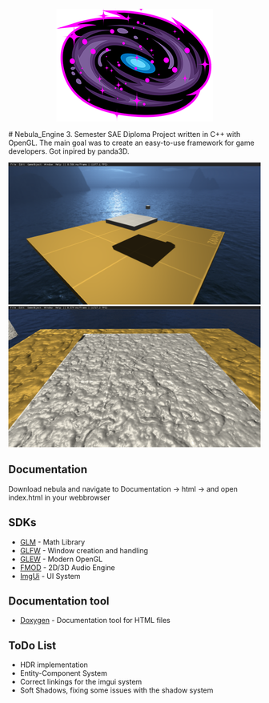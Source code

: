 <p align="center">
<img src="images/logo.png" />  
</p>
# Nebula_Engine
3. Semester SAE Diploma Project written in C++ with OpenGL. The main goal was to create an easy-to-use framework for game developers. Got inpired by panda3D. 

![Screenshot 1](images/ne_s1.png)
![Screenshot 2](images/ne_s2.png)

## Documentation
Download nebula and navigate to Documentation -> html -> and open index.html in your webbrowser

## SDKs

* [GLM](https://glm.g-truc.net/0.9.9/index.html) - Math Library
* [GLFW](https://www.glfw.org/) - Window creation and handling
* [GLEW](http://glew.sourceforge.net/) - Modern OpenGL
* [FMOD](https://www.fmod.com/) - 2D/3D Audio Engine
* [ImgUi](https://github.com/ocornut/imgui) - UI System

## Documentation tool

* [Doxygen](http://www.doxygen.nl/) - Documentation tool for HTML files

## ToDo List

* HDR implementation
* Entity-Component System
* Correct linkings for the imgui system
* Soft Shadows, fixing some issues with the shadow system
